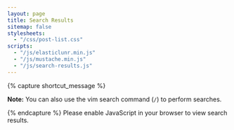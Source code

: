 ```yaml
---
layout: page
title: Search Results
sitemap: false
stylesheets:
  - "/css/post-list.css"
scripts:
  - "/js/elasticlunr.min.js"
  - "/js/mustache.min.js"
  - "/js/search-results.js"
---
```

<script id="result-template" type="x-tmpl-mustache">
{% raw %}
<li>
<h2 class="result-link"><a href="{{url}}#enable-highlight">{{title}}</a></h2>
<p>{{description}}...</p>
</li>
{% endraw %}
</script>

{% capture shortcut_message %}
<p><strong>Note:</strong> You can also use the vim search command (<code>/</code>) to perform searches.</p>
{% endcapture %}

<noscript>
  Please enable JavaScript in your browser to view search results.
</noscript>

<div id="no-results" style="display: none">
    <p>No results found.</p>
    {{ shortcut_message }}
</div>

<div id="results" style="display: none">
    <p>Found <span id="results-count"></span> result(s).</p>
    {{ shortcut_message }}
    <ul id="results-list" class="nobullets noindent">
    </ul>
</div>
